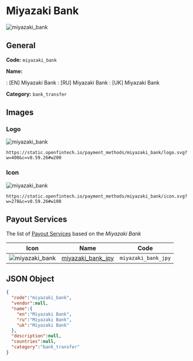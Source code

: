 
# Miyazaki Bank 
![miyazaki_bank](https://static.openfintech.io/payment_methods/miyazaki_bank/logo.svg?w=400&c=v0.59.26#w200)  

## General 
**Code:** `miyazaki_bank` 
 
**Name:** 
 
:	[EN] Miyazaki Bank 
:	[RU] Miyazaki Bank 
:	[UK] Miyazaki Bank 
 
**Category:** `bank_transfer` 
 

## Images 

### Logo 
![miyazaki_bank](https://static.openfintech.io/payment_methods/miyazaki_bank/logo.svg?w=400&c=v0.59.26#w200)  

```
https://static.openfintech.io/payment_methods/miyazaki_bank/logo.svg?w=400&c=v0.59.26#w200
```  

### Icon 
![miyazaki_bank](https://static.openfintech.io/payment_methods/miyazaki_bank/icon.svg?w=278&c=v0.59.26#w100)  

```
https://static.openfintech.io/payment_methods/miyazaki_bank/icon.svg?w=278&c=v0.59.26#w100
```  

## Payout Services 
 
The list of [Payout Services](/payout-services/) based on the _Miyazaki Bank_ 

|Icon|Name|Code| 
|:---:|:---:|:---:| 
|![miyazaki_bank](https://static.openfintech.io/payout_methods/miyazaki_bank/icon.svg?w=278&c=v0.59.26#w40) |[miyazaki_bank_jpy](/payout-services/miyazaki_bank_jpy/)|`miyazaki_bank_jpy`| 
 

## JSON Object 

```json
{
  "code":"miyazaki_bank",
  "vendor":null,
  "name":{
    "en":"Miyazaki Bank",
    "ru":"Miyazaki Bank",
    "uk":"Miyazaki Bank"
  },
  "description":null,
  "countries":null,
  "category":"bank_transfer"
}
```  
